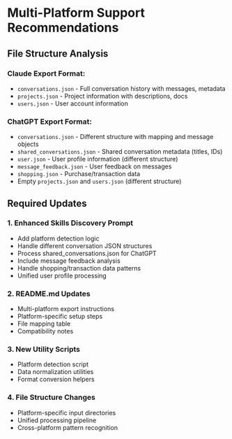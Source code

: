 # Multi-Platform Support Recommendations

## File Structure Analysis

### Claude Export Format:
- `conversations.json` - Full conversation history with messages, metadata
- `projects.json` - Project information with descriptions, docs  
- `users.json` - User account information

### ChatGPT Export Format:
- `conversations.json` - Different structure with mapping and message objects
- `shared_conversations.json` - Shared conversation metadata (titles, IDs)
- `user.json` - User profile information (different structure)
- `message_feedback.json` - User feedback on messages
- `shopping.json` - Purchase/transaction data
- Empty `projects.json` and `users.json` (different structure)

## Required Updates

### 1. Enhanced Skills Discovery Prompt
- Add platform detection logic
- Handle different conversation JSON structures
- Process shared_conversations.json for ChatGPT
- Include message feedback analysis
- Handle shopping/transaction data patterns
- Unified user profile processing

### 2. README.md Updates
- Multi-platform export instructions
- Platform-specific setup steps
- File mapping table
- Compatibility notes

### 3. New Utility Scripts
- Platform detection script
- Data normalization utilities
- Format conversion helpers

### 4. File Structure Changes
- Platform-specific input directories
- Unified processing pipeline
- Cross-platform pattern recognition